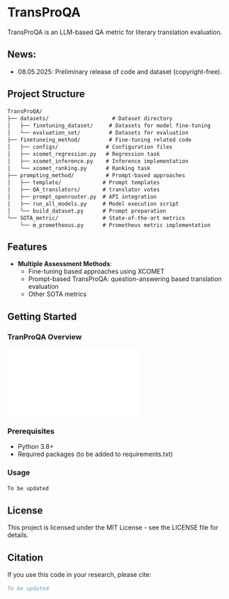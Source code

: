 # TransProQA

TransProQA is an LLM-based QA metric for literary translation evaluation. 

## News:
 - 08.05.2025: Preliminary release of code and dataset (copyright-free).

## Project Structure

```
TransProQA/
├── datasets/                    # Dataset directory
│   ├── finetuning_dataset/     # Datasets for model fine-tuning
│   └── evaluation_set/         # Datasets for evaluation
├── finetuneing_method/         # Fine-tuning related code
│   ├── configs/               # Configuration files
│   ├── xcomet_regression.py   # Regression task
│   ├── xcomet_inference.py    # Inference implementation
│   └── xcomet_ranking.py      # Ranking task
├── prompting_method/          # Prompt-based approaches
│   ├── template/             # Prompt templates
│   ├── QA_translators/       # translator votes
│   ├── prompt_openrouter.py  # API integration
│   ├── run_all_models.py     # Model execution script
│   └── build_dataset.py      # Prompt preparation
└── SOTA_metric/              # State-of-the-art metrics
    └── m_prometheous.py      # Prometheus metric implementation
```

## Features

- **Multiple Assessment Methods**:
  - Fine-tuning based approaches using XCOMET
  - Prompt-based TransProQA: question-answering based translation evaluation
  - Other SOTA metrics

## Getting Started

### TranProQA Overview
![TransproQA summary](Fig/figure1.pdf)

### Prerequisites

- Python 3.8+
- Required packages (to be added to requirements.txt)

### Usage
```bash
To be updated
```

## License

This project is licensed under the MIT License - see the LICENSE file for details.

## Citation

If you use this code in your research, please cite:

```bibtex
To be updated
```
